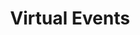 ---
title: "Virtual Events"
layout: "events"
slug: "virtual-events"

pageHeading: ""
pageDescription: ""

virtual-events:
    - year: "2021"
      eventDetails: 
            - monthName: "September"
              events: 
              - day: "September 29-30"
                description: "[noRth 2021](https://rnorthconference.github.io/)."
              - day: "September 6-10"
                description: "[Earl 20201](https://info.mango-solutions.com/earl-2021)"
            - monthName: "August"
              events: 
              - day: "August 4-6"
                description: "[BioC2021](https://bioc2021.bioconductor.org/)."
              - day: "August 24-27"
                description: "[R Medicine](https://events.linuxfoundation.org/r-medicine/). [@r_medicine](https://twitter.com/r_medicine)."
            - monthName: "July"
              events: 
              - day: "July 6-9"
                description: "[useR 20201](https://user2021.r-project.org/)."
            - monthName: "June"
              events: 
              - day: "June 4-5"
                description: "[CascadiaRConf](https://cascadiarconf.com/). [@cascadiarconf](https://twitter.com/cascadiarconf)"
            - monthName: "January"
              events: 
              - day: "January 21"
                description: "[RStudio Global](https://rstudio.com/conference/)"
              - day: "January"
                description: "[Evidence Synthesis & Meta-Analysis in R](https://www.eshackathon.org/events/2021-01-ESMAR.html). [@eshackathon](https://twitter.com/eshackathon)"
    - year: "2020"
      eventDetails: 
            - monthName: "December"
              events:
              - day: "December 2-4"
                description: "[The R Conference | Government & Public Sector](https://rstats.ai/gov/). [#rstatsdc](https://twitter.com/search?q=%23rstatsdc&src=typed_query)."
            - monthName: "November"
              events:
              - day: "November 14"
                description: "[SatRday Columbus](https://columbus2020.satrdays.org/). [#satRdayColumbus](https://twitter.com/search?q=%23satRdayColumbus&src=typed_query).."
            - monthName: "October"
              events:
              - day: "October 12-16"
                description: "[R in Pharma](https://rinpharma.com/)"
            - monthName: "September"
              events:
              - day: "September 24-27"
                description: "[Why R](https://2020.whyr.pl/)"
            - monthName: "August"
              events:
              - day: "August 12-15"
                description: "[New York R Conference](https://rstats.ai/nyr/)"
              - day: "August 27-30"
                description: "[R in Medicine](https://events.linuxfoundation.org/r-medicine/)."
            - monthName: "July"
              events:
              - day: "July 7-10"
                description: "[useR! 2020](https://user2020.r-project.org/). [@useR2020stl](https://twitter.com/useR2020stl)."
              - day: "July 7-10"
                description: "[useR! 2020 European Hub](https://user2020muc.r-project.org/). [@useR2020muc](https://twitter.com/useR2020muc)."
              - day: "July 14-15"
                description: "[noRth 2020](https://rnorthconference.github.io/)."
              - day: "July 23"
                description: "[Newcastle Data Science Meet-up](https://www.meetup.com/Newcastle-Upon-Tyne-Data-Science-Meetup/events/271494400/)."
            - monthName: "June"
              events:
              - day: "June 17-22"
                description: "[eRum 2020](http://2020.erum.io/). [@erum2020_conf](https://twitter.com/erum2020_conf)."
              - day: "June 23"
                description: "[LondonR](https://mango-solutions.zoom.us/meeting/register/tJAtfuGsqjgiHtCTMIp4hgGHQTvfK8kD1kiU)."
              - day: "June 28"
                description: "[BristolR](https://www.meetup.com/Bristol-R-User-Group/events/271309225/)."
            - monthName: "May"
              events:
              - day: "May 30"
                description: "[SatRday Chicago](https://chicago2020.satrdays.org)."

---